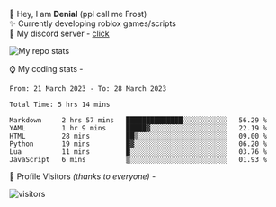🤚 Hey, I am **Denial** (ppl call me Frost)  
✨ Currently developing roblox games/scripts  
💎  My discord server - [click](https://dsc.gg/mcdonaldswifi)

<img alt="My repo stats" src="https://github-readme-stats.vercel.app/api?username=FrostX-Official&show_icons=true&theme=radical">

⌚ My coding stats -

<!--START_SECTION:waka-->

```text
From: 21 March 2023 - To: 28 March 2023

Total Time: 5 hrs 14 mins

Markdown     2 hrs 57 mins   ██████████████░░░░░░░░░░░   56.29 %
YAML         1 hr 9 mins     █████▓░░░░░░░░░░░░░░░░░░░   22.19 %
HTML         28 mins         ██▒░░░░░░░░░░░░░░░░░░░░░░   09.00 %
Python       19 mins         █▓░░░░░░░░░░░░░░░░░░░░░░░   06.20 %
Lua          11 mins         █░░░░░░░░░░░░░░░░░░░░░░░░   03.76 %
JavaScript   6 mins          ▒░░░░░░░░░░░░░░░░░░░░░░░░   01.93 %
```

<!--END_SECTION:waka-->

🧥 Profile Visitors *(thanks to everyone)* -  
  
![visitors](https://visitor-badge.glitch.me/badge?page_id=FrostX-Official.FrostX-Official)
